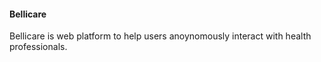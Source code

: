 #### Bellicare #####
Bellicare is web platform to help users anoynomously interact with health professionals.


